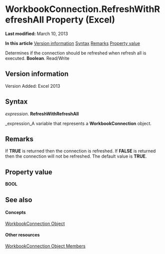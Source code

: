 
# WorkbookConnection.RefreshWithRefreshAll Property (Excel)

 **Last modified:** March 10, 2013

 **In this article**
 [Version information](#sectionSection0)
 [Syntax](#sectionSection1)
 [Remarks](#sectionSection2)
 [Property value](#sectionSection3)


Determines if the connection should be refreshed when refresh all is executed.  **Boolean**. Read/Write


## Version information
<a name="sectionSection0"> </a>

Version Added: Excel 2013 


## Syntax
<a name="sectionSection1"> </a>

 _expression_. **RefreshWithRefreshAll**

 _expression_A variable that represents a  **WorkbookConnection** object.


## Remarks
<a name="sectionSection2"> </a>

If  **TRUE** is returned then the connection is refreshed. If **FALSE** is returned then the connection will not be refreshed. The default value is **TRUE**.


## Property value
<a name="sectionSection3"> </a>

 **BOOL**


## See also
<a name="sectionSection3"> </a>


#### Concepts


 [WorkbookConnection Object](5974dd57-7671-cd55-3f8f-6a76fa938317.md)
#### Other resources


 [WorkbookConnection Object Members](1c692856-1ddb-1d7d-4463-143cba3dfbe8.md)
